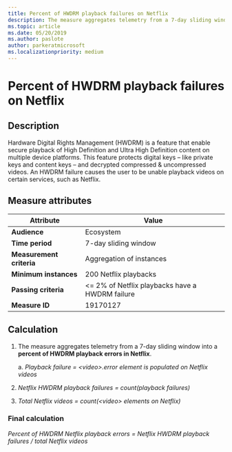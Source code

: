 ```yaml
---
title: Percent of HWDRM playback failures on Netflix
description: The measure aggregates telemetry from a 7-day sliding window into a percent of HWDRM playback errors in Netflix
ms.topic: article
ms.date: 05/20/2019
ms.author: paslote
author: parkeratmicrosoft
ms.localizationpriority: medium
---
```


# Percent of HWDRM playback failures on Netflix

## Description

Hardware Digital Rights Management (HWDRM) is a feature that enable secure playback of High Definition and Ultra High Definition content on multiple device platforms. This feature protects digital keys – like private keys and content keys – and decrypted compressed & uncompressed videos. An HWDRM failure causes the user to be unable playback videos on certain services, such as Netflix.

## Measure attributes

|Attribute|Value|
|----|----|
|**Audience**|Ecosystem|
|**Time period**|7-day sliding window|
|**Measurement criteria**|Aggregation of instances|
|**Minimum instances**|200 Netflix playbacks|
|**Passing criteria**|<= 2% of Netflix playbacks have a HWDRM failure|
|**Measure ID**|19170127|

## Calculation

1. The measure aggregates telemetry from a 7-day sliding window into a **percent of HWDRM playback errors in Netflix**.

   a. *Playback failure = \<video>.error element is populated on Netflix videos*
2. *Netflix HWDRM playback failures = count(playback failures)*
3. *Total Netflix videos = count(\<video> elements on Netflix)*

### Final calculation

*Percent of HWDRM Netflix playback errors = Netflix HWDRM playback failures / total Netflix videos*
